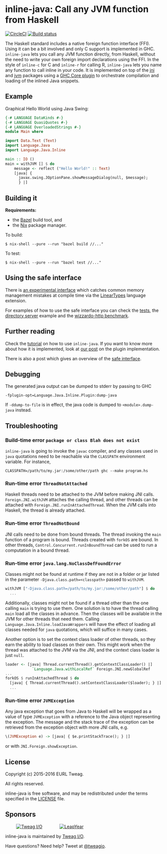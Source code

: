 # inline-java: Call any JVM function from Haskell

[![CircleCI](https://circleci.com/gh/tweag/inline-java.svg?style=svg)](https://circleci.com/gh/tweag/inline-java)
[![Build status](https://badge.buildkite.com/143d77b1eec06bb865d694dbe685f2ed7712caa12852c8808e.svg?branch=master)](https://buildkite.com/tweag-1/inline-java)

The Haskell standard includes a native foreign function interface
(FFI). Using it can be a bit involved and only C support is
implemented in GHC. `inline-java` lets you call any JVM function
directly, from Haskell, without the need to write your own foreign
import declarations using the FFI. In the style of `inline-c` for
C and `inline-r` for calling R, `inline-java` lets you name any
function to call inline in your code. It is implemented on top of the
[jni][jni] and [jvm][jvm] packages using a [GHC Core plugin][ghc-plugins]
to orchestrate compilation and loading of the inlined Java snippets.

[jni]: jni/
[jvm]: jvm/
[ghc-plugins]: https://downloads.haskell.org/~ghc/8.0.2/docs/html/users_guide/extending_ghc.html#core-plugins-in-more-detail

## Example

Graphical Hello World using Java Swing:

```Haskell
{-# LANGUAGE DataKinds #-}
{-# LANGUAGE QuasiQuotes #-}
{-# LANGUAGE OverloadedStrings #-}
module Main where

import Data.Text (Text)
import Language.Java
import Language.Java.Inline

main :: IO ()
main = withJVM [] $ do
    message <- reflect ("Hello World!" :: Text)
    [java| {
      javax.swing.JOptionPane.showMessageDialog(null, $message);
      } |]
```

## Building it

**Requirements:**
* the [Bazel][bazel] build tool, and
* the [Nix][nix] package manager.

To build:

```
$ nix-shell --pure --run "bazel build //..."
```

To test:

```
$ nix-shell --pure --run "bazel test //..."
```

[bazel]: https://bazel.build
[nix]: http://nixos.org/nix

## Using the safe interface

There is [an experimental interface][safe-inline-java] which catches
common memory management mistakes at compile time via the
[LinearTypes][linear-types-proposal] language extension.

For examples of how to use the safe interface you can check the
[tests][tests], the [directory server][directory-server] example and the
[wizzardo-http benchmark][wizzardo-http-benchmark].

[directory-server]: examples/directory-server
[linear-types-ghc]: https://github.com/tweag/ghc/tree/linear-types#ghc-branch-with-linear-types
[linear-types-proposal]: https://github.com/tweag/ghc-proposals/blob/linear-types2/proposals/0000-linear-types.rst
[safe-inline-java]: https://github.com/tweag/inline-java/blob/master/src/linear-types/Language/Java/Inline/Safe.hs
[tests]: tests/linear-types/Language/Java/Inline/SafeSpec.hs
[wizzardo-http-benchmark]: benchmarks/wizzardo-http

## Further reading

Check the [tutorial][inline-java-tutorial] on how to use `inline-java`.
If you want to know more about how it is implemented, look at
[our post][inline-java-plugin] on the plugin implementation.

There is also a post which gives an overview of the
[safe interface][safe-interface-post].

[inline-java-tutorial]: https://www.tweag.io/posts/2017-09-15-inline-java-tutorial.html
[inline-java-plugin]: https://www.tweag.io/posts/2017-09-22-inline-java-ghc-plugin.html
[safe-interface-post]: https://www.tweag.io/blog/2020-02-06-safe-inline-java

## Debugging

The generated java output can be dumped to stderr by passing to GHC
```
-fplugin-opt=Language.Java.Inline.Plugin:dump-java
```

If `-ddump-to-file` is in effect, the java code is dumped to
`<module>.dump-java` instead.

## Troubleshooting

### Build-time error `package or class Blah does not exist`

`inline-java` is going to invoke the `javac` compiler, and any classes
used in `java` quotations need to be reachable via the `CLASSPATH`
environment variable. For instance,
```
CLASSPATH=/path/to/my.jar:/some/other/path ghc --make program.hs
```

### Run-time error `ThreadNotAttached`

Haskell threads need to be attached to the JVM before making JNI calls.
`Foreign.JNI.withJVM` attaches the calling thread, and other threads
can be attached with `Foreign.JNI.runInAttachedThread`. When the JVM
calls into Haskell, the thread is already attached.

### Run-time error `ThreadNotBound`

JNI calls need to be done from bound threads. The thread invoking the
`main` function of a program is bound. Threads created with `forkOS`
are bound. In other threads, `Control.Concurrent.runInBoundThread`
can be used to run a computation in a bound thread.

### Run-time error `java.lang.NoClassDefFoundError`

Classes might not be found at runtime if they are not in a folder or
jar listed in the parameter `-Djava.class.path=<classpath>` passed
to `withJVM`.

```Haskell
withJVM ["-Djava.class.path=/path/to/my.jar:/some/other/path"] $ do
  ...
```

Additionally, classes might not be found if a thread other than the one
calling `main` is trying to use them. One solution is to have the thread
calling `main` load all the classes in advance. Then the classes will
be available in the JVM for other threads that need them.
Calling `Language.Java.Inline.loadJavaWrappers` will have the effect of
loading all classes needed for `java` quotations, which will suffice in
many cases.

Another option is to set the context class loader of other threads,
so they earn the ability to load classes on their own. This might
work when the thread was attached to the JVM via the JNI, and
the context class loader is just `null`.

```Haskell
loader <- [java| Thread.currentThread().getContextClassLoader() |]
            `Language.Java.withLocalRef` Foreign.JNI.newGlobalRef
...
forkOS $ runInAttachedThread $ do
  [java| { Thread.currentThread().setContextClassLoader($loader); } |]
  ...
```

### Run-time error `JVMException`

Any java exception that goes from Java to Haskell will be wrapped
as a value of type `JVMException` with a reference to the Java object
representing the exception. The message and the stack trace of the
exception can be retrieved from the exception object with more JNI
calls, e.g.

```Haskell
\(JVMException e) -> [java| { $e.printStackTrace(); } |]
```
or with `JNI.Foreign.showException`.

## License

Copyright (c) 2015-2016 EURL Tweag.

All rights reserved.

inline-java is free software, and may be redistributed under the terms
specified in the [LICENSE](LICENSE) file.

## Sponsors

&nbsp;&nbsp;&nbsp;&nbsp;&nbsp;&nbsp;&nbsp;&nbsp;
[![Tweag I/O](http://i.imgur.com/0HK8X4y.png)](http://tweag.io)
&nbsp;&nbsp;&nbsp;&nbsp;&nbsp;&nbsp;&nbsp;&nbsp;&nbsp;&nbsp;&nbsp;&nbsp;
[![LeapYear](http://i.imgur.com/t9VxRHn.png)](http://leapyear.io)

inline-java is maintained by [Tweag I/O](https://www.tweag.io/).

Have questions? Need help? Tweet at
[@tweagio](http://twitter.com/tweagio).
